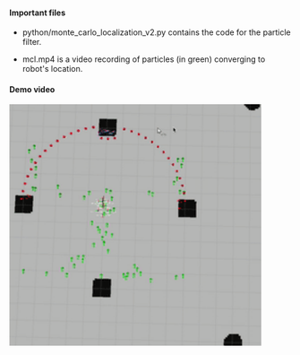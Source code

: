 #### Important files

- python/monte_carlo_localization_v2.py contains the code for the particle filter. 

- mcl.mp4 is a video recording of particles (in green) converging to robot's location. 

#### Demo video

<img src="https://github.com/charbel08/Mobile-Robotics/blob/main/Localization/demo.gif" alt="drawing" width="450"/>
